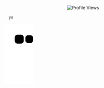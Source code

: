  <p align="center"> <img src="https://komarev.com/ghpvc/?username=zelvics" alt="Profile Views" /> </p>  

```python
  yo
```

<a href="https://discord.com/users/381053166893924363" target="_blank"><img src="https://github.com/AstraaDev/AstraaDev/blob/output/github-contribution-grid-snake.svg" alt="snake"></a>
